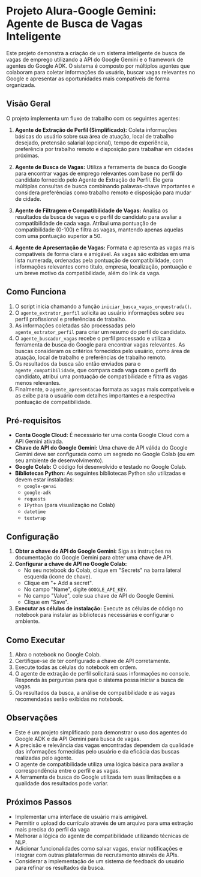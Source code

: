 # Projeto Alura-Google Gemini: Agente de Busca de Vagas Inteligente

Este projeto demonstra a criação de um sistema inteligente de busca de vagas de emprego utilizando a API do Google Gemini e o framework de agentes do Google ADK. O sistema é composto por múltiplos agentes que colaboram para coletar informações do usuário, buscar vagas relevantes no Google e apresentar as oportunidades mais compatíveis de forma organizada.

## Visão Geral

O projeto implementa um fluxo de trabalho com os seguintes agentes:

1.  **Agente de Extração de Perfil (Simplificado):** Coleta informações básicas do usuário sobre sua área de atuação, local de trabalho desejado, pretensão salarial (opcional), tempo de experiência, preferência por trabalho remoto e disposição para trabalhar em cidades próximas.

2.  **Agente de Busca de Vagas:** Utiliza a ferramenta de busca do Google para encontrar vagas de emprego relevantes com base no perfil do candidato fornecido pelo Agente de Extração de Perfil. Ele gera múltiplas consultas de busca combinando palavras-chave importantes e considera preferências como trabalho remoto e disposição para mudar de cidade.

3.  **Agente de Filtragem e Compatibilidade de Vagas:** Analisa os resultados da busca de vagas e o perfil do candidato para avaliar a compatibilidade de cada vaga. Atribui uma pontuação de compatibilidade (0-100) e filtra as vagas, mantendo apenas aquelas com uma pontuação superior a 50.

4.  **Agente de Apresentação de Vagas:** Formata e apresenta as vagas mais compatíveis de forma clara e amigável. As vagas são exibidas em uma lista numerada, ordenadas pela pontuação de compatibilidade, com informações relevantes como título, empresa, localização, pontuação e um breve motivo da compatibilidade, além do link da vaga.

## Como Funciona

1.  O script inicia chamando a função `iniciar_busca_vagas_orquestrada()`.
2.  O `agente_extrator_perfil` solicita ao usuário informações sobre seu perfil profissional e preferências de trabalho.
3.  As informações coletadas são processadas pelo `agente_extrator_perfil` para criar um resumo do perfil do candidato.
4.  O `agente_buscador_vagas` recebe o perfil processado e utiliza a ferramenta de busca do Google para encontrar vagas relevantes. As buscas consideram os critérios fornecidos pelo usuário, como área de atuação, local de trabalho e preferências de trabalho remoto.
5.  Os resultados da busca são então enviados para o `agente_compatibilidade`, que compara cada vaga com o perfil do candidato, atribui uma pontuação de compatibilidade e filtra as vagas menos relevantes.
6.  Finalmente, o `agente_apresentacao` formata as vagas mais compatíveis e as exibe para o usuário com detalhes importantes e a respectiva pontuação de compatibilidade.

## Pré-requisitos

* **Conta Google Cloud:** É necessário ter uma conta Google Cloud com a API Gemini ativada.
* **Chave de API do Google Gemini:** Uma chave de API válida do Google Gemini deve ser configurada como um segredo no Google Colab (ou em seu ambiente de desenvolvimento).
* **Google Colab:** O código foi desenvolvido e testado no Google Colab.
* **Bibliotecas Python:** As seguintes bibliotecas Python são utilizadas e devem estar instaladas:
    * `google-genai`
    * `google-adk`
    * `requests`
    * `IPython` (para visualização no Colab)
    * `datetime`
    * `textwrap`

## Configuração

1.  **Obter a chave de API do Google Gemini:** Siga as instruções na documentação do Google Gemini para obter uma chave de API.
2.  **Configurar a chave de API no Google Colab:**
    * No seu notebook do Colab, clique em "Secrets" na barra lateral esquerda (ícone de chave).
    * Clique em "+ Add a secret".
    * No campo "Name", digite `GOOGLE_API_KEY`.
    * No campo "Value", cole sua chave de API do Google Gemini.
    * Clique em "Save".
3.  **Executar as células de instalação:** Execute as células de código no notebook para instalar as bibliotecas necessárias e configurar o ambiente.

## Como Executar

1.  Abra o notebook no Google Colab.
2.  Certifique-se de ter configurado a chave de API corretamente.
3.  Execute todas as células do notebook em ordem.
4.  O agente de extração de perfil solicitará suas informações no console. Responda às perguntas para que o sistema possa iniciar a busca de vagas.
5.  Os resultados da busca, a análise de compatibilidade e as vagas recomendadas serão exibidas no notebook.

## Observações

* Este é um projeto simplificado para demonstrar o uso dos agentes do Google ADK e da API Gemini para busca de vagas.
* A precisão e relevância das vagas encontradas dependem da qualidade das informações fornecidas pelo usuário e da eficácia das buscas realizadas pelo agente.
* O agente de compatibilidade utiliza uma lógica básica para avaliar a correspondência entre o perfil e as vagas. 
* A ferramenta de busca do Google utilizada tem suas limitações e a qualidade dos resultados pode variar.

## Próximos Passos

* Implementar uma interface de usuário mais amigável.
* Permitir o upload do currículo através de um arquivo para uma extração mais precisa do perfil da vaga
* Melhorar a lógica do agente de compatibilidade utilizando técnicas de NLP.
* Adicionar funcionalidades como salvar vagas, enviar notificações e integrar com outras plataformas de recrutamento através de APIs.
* Considerar a implementação de um sistema de feedback do usuário para refinar os resultados da busca.
